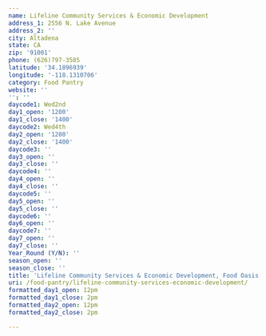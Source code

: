 ```yaml
---
name: Lifeline Community Services & Economic Development
address_1: 2556 N. Lake Avenue
address_2: ''
city: Altadena
state: CA
zip: '91001'
phone: (626)797-3585
latitude: '34.1896939'
longitude: '-118.1310706'
category: Food Pantry
website: ''
'': ''
daycode1: Wed2nd
day1_open: '1200'
day1_close: '1400'
daycode2: Wed4th
day2_open: '1200'
day2_close: '1400'
daycode3: ''
day3_open: ''
day3_close: ''
daycode4: ''
day4_open: ''
day4_close: ''
daycode5: ''
day5_open: ''
day5_close: ''
daycode6: ''
day6_open: ''
daycode7: ''
day7_open: ''
day7_close: ''
Year_Round (Y/N): ''
season_open: ''
season_close: ''
title: 'Lifeline Community Services & Economic Development, Food Oasis Los Angeles'
uri: /food-pantry/lifeline-community-services-economic-development/
formatted_day1_open: 12pm
formatted_day1_close: 2pm
formatted_day2_open: 12pm
formatted_day2_close: 2pm

---
```

